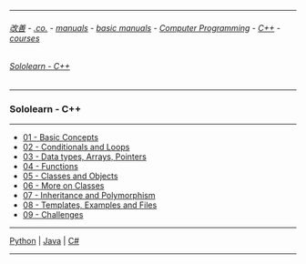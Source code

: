 
---

###### [改善](https://github.com/ttltrk/0C/blob/master/README.MD) - [.co.](https://github.com/ttltrk/PRG/blob/master/CODING.MD) - [manuals](https://github.com/ttltrk/PRG/blob/master/MAN.MD) - [basic manuals](https://github.com/ttltrk/PRG/blob/master/MANUALS.MD) - [Computer Programming](https://github.com/ttltrk/PRG/blob/master/C/DOC/CP/CP.MD) - [C++](https://github.com/ttltrk/PRG/blob/master/C/DOC/CPP/CPP.MD) - [courses](https://github.com/ttltrk/PRG/blob/master/C/DOC/CPP/COURSES/COURSES.MD)

###### [Sololearn - C++](https://www.sololearn.com/Play/CPlusPlus)

---

### Sololearn - C++

---

* [01 - Basic Concepts]()
* [02 - Conditionals and Loops]()
* [03 - Data types, Arrays, Pointers]()
* [04 - Functions]()
* [05 - Classes and Objects]()
* [06 - More on Classes]()
* [07 - Inheritance and Polymorphism]()
* [08 - Templates, Examples and Files]()
* [09 - Challenges]()

---

[Python](https://github.com/ttltrk/PRG/blob/master/PY/DOC/SOLOLEARN_PY.MD) |
[Java](https://github.com/ttltrk/PRG/blob/master/JAVA/DOC/SL/SL.MD) |
[C#]()

---
